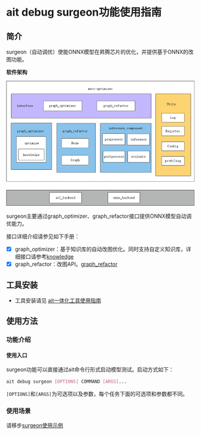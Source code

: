 # ait debug surgeon功能使用指南

## 简介
surgeon（自动调优）使能ONNX模型在昇腾芯片的优化，并提供基于ONNX的改图功能。

**软件架构**

![architecture](../../../components/debug/surgeon/docs/img/architecture.png)

surgeon主要通过graph_optimizer、graph_refactor接口提供ONNX模型自动调优能力。

接口详细介绍请参见如下手册：

- [x]  graph_optimizer：基于知识库的自动改图优化。同时支持自定义知识库，详细接口请参考[knowledge](../../../components/debug/surgeon/docs/knowledge_optimizer/knowledge_optimizer_framework.md)
- [x]  graph_refactor：改图API。[graph_refactor](../../../components/debug/surgeon/auto_optimizer/graph_refactor/README.md)

## 工具安装
- 工具安装请见 [ait一体化工具使用指南](../../../README.md)

## 使用方法
### 功能介绍
#### 使用入口
surgeon功能可以直接通过ait命令行形式启动模型测试。启动方式如下：
```bash
ait debug surgeon [OPTIONS] COMMAND [ARGS]...
```
```[OPTIONS]```和```[ARGS]```为可选项以及参数，每个任务下面的可选项和参数都不同。

### 使用场景

请移步[surgeon使用示例](../../../examples/cli/debug/surgeon/)

